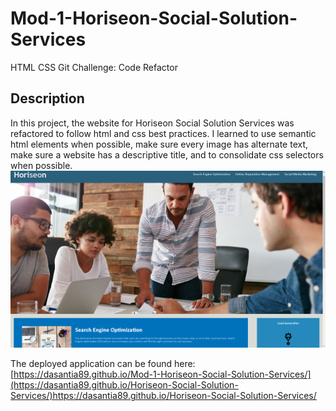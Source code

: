 # Mod-1-Horiseon-Social-Solution-Services

HTML CSS Git Challenge: Code Refactor

## Description

In this project, the website for Horiseon Social Solution Services was refactored to follow html and css best practices. I learned to use semantic html elements when possible, make sure every image has alternate text, make sure a website has a descriptive title, and to consolidate css selectors when possible. 
![Alt text](assets/images/readme-image.png)

The deployed application can be found here:
[https://dasantia89.github.io/Mod-1-Horiseon-Social-Solution-Services/](https://dasantia89.github.io/Horiseon-Social-Solution-Services/)https://dasantia89.github.io/Horiseon-Social-Solution-Services/
